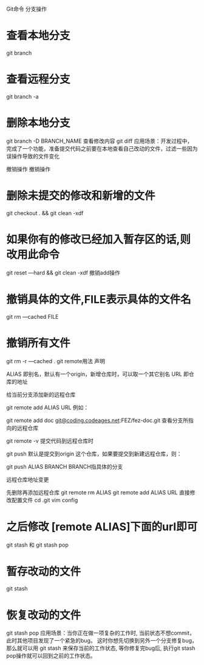 Git命令
分支操作
# 查看本地分支
git branch

# 查看远程分支
git branch -a

# 删除本地分支
git branch -D BRANCH_NAME
查看修改内容
git diff
应用场景：开发过程中，完成了一个功能，准备提交代码之前要在本地查看自己改动的文件，过滤一些因为误操作导致的文件变化

撤销操作
撤销操作

# 删除未提交的修改和新增的文件
git checkout . && git clean -xdf 

# 如果你有的修改已经加入暂存区的话,则改用此命令 
git reset —hard  && git clean -xdf
撤销add操作

# 撤销具体的文件,FILE表示具体的文件名
git rm —cached FILE

# 撤销所有文件
git rm -r —cached .
git remote用法
声明

ALIAS 即别名，默认有一个origin，新增仓库时，可以取一个其它别名
URL 即仓库的地址

给当前分支添加新的远程仓库

git remote add ALIAS URL
例如：

git remote add doc git@coding.codeages.net:FEZ/fez-doc.git
查看分支所指向的远程仓库

git remote -v
提交代码到远程仓库时

git push
默认是提交到origin 这个仓库，如果要提交到新建远程仓库，则：

git push ALIAS BRANCH
BRANCH指具体的分支

远程仓库地址变更

先删除再添加远程仓库
git remote rm ALIAS
git remote add ALIAS URL
直接修改配置文件
cd .git
vim config

# 之后修改 [remote ALIAS]下面的url即可
git stash 和 git stash pop
# 暂存改动的文件
git stash 

# 恢复改动的文件
git stash pop
应用场景：当你正在做一项复杂的工作时, 当前状态不想commit，此时其他项目发现了一个紧急的bug。 这时你想先切换到另外一个分支修复bug，那么就可以用 git stash 来保存当前的工作状态, 等你修复完bug后, 执行git stash pop操作就可以回到之前的工作状态。